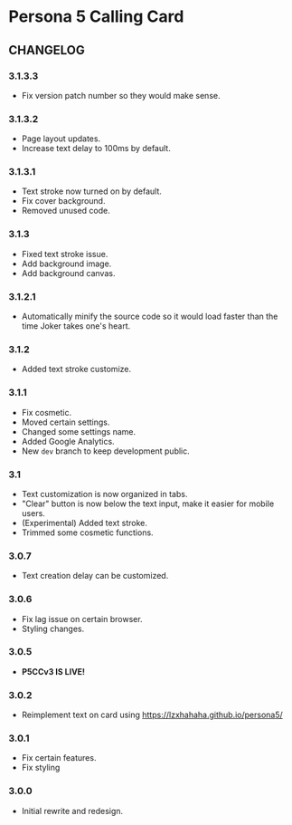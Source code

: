 # Persona 5 Calling Card

## CHANGELOG

### 3.1.3.3

- Fix version patch number so they would make sense.

### 3.1.3.2

- Page layout updates.
- Increase text delay to 100ms by default.

### 3.1.3.1

- Text stroke now turned on by default.
- Fix cover background.
- Removed unused code.

### 3.1.3

- Fixed text stroke issue.
- Add background image.
- Add background canvas.

### 3.1.2.1

- Automatically minify the source code so it would load faster than the time Joker takes one's heart.

### 3.1.2

- Added text stroke customize.

### 3.1.1

- Fix cosmetic.
- Moved certain settings.
- Changed some settings name.
- Added Google Analytics.
- New `dev` branch to keep development public.

### 3.1

- Text customization is now organized in tabs.
- "Clear" button is now below the text input, make it easier for mobile users.
- (Experimental) Added text stroke.
- Trimmed some cosmetic functions.

### 3.0.7

- Text creation delay can be customized.

### 3.0.6

- Fix lag issue on certain browser.
- Styling changes.
### 3.0.5

- **P5CCv3 IS LIVE!**
### 3.0.2

- Reimplement text on card using https://lzxhahaha.github.io/persona5/
### 3.0.1

- Fix certain features.
- Fix styling
### 3.0.0

- Initial rewrite and redesign.